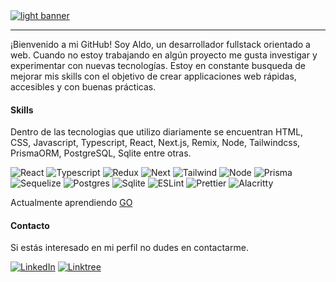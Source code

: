 <a href="https://github.com/roblesdotdev/www.roblesdotdev">
  <picture>
    <source
      alt="dark banner"
      srcset="https://user-images.githubusercontent.com/90198035/189511857-28819862-6eeb-419a-a0e8-05f6380ec516.jpg" 
      media="(prefers-color-scheme: dark)">
    <img 
      alt="light banner"
      src="https://user-images.githubusercontent.com/90198035/189512299-9a12bc0e-13df-42b1-b535-0002d0111b88.jpg">
  </picture>
</a>

---
¡Bienvenido a mi GitHub! Soy Aldo, un desarrollador fullstack orientado a web. Cuando no estoy trabajando en algún proyecto me gusta investigar y experimentar con nuevas tecnologías. Estoy en constante busqueda de mejorar mis skills con el objetivo de crear applicaciones web rápidas, accesibles y con buenas prácticas.

#### Skills 

Dentro de las tecnologias que utilizo diariamente se encuentran HTML, CSS, Javascript, Typescript, React, Next.js, Remix, Node, Tailwindcss, PrismaORM, PostgreSQL, Sqlite entre otras.

![React](https://img.shields.io/badge/React-20232A?style=for-the-badge&logo=react&logoColor=61DAFB)
![Typescript](https://img.shields.io/badge/TypeScript-007ACC?style=for-the-badge&logo=typescript&logoColor=white)
![Redux](https://img.shields.io/badge/Redux-593D88?style=for-the-badge&logo=redux&logoColor=white)
![Next](https://img.shields.io/badge/next.js-000000?style=for-the-badge&logo=nextdotjs&logoColor=white)
![Tailwind](https://img.shields.io/badge/Tailwind_CSS-38B2AC?style=for-the-badge&logo=tailwind-css&logoColor=white)
![Node](https://img.shields.io/badge/Node.js-339933?style=for-the-badge&logo=nodedotjs&logoColor=white)
![Prisma](https://img.shields.io/badge/Prisma-3982CE?style=for-the-badge&logo=Prisma&logoColor=white)
![Sequelize](https://img.shields.io/badge/Sequelize-52B0E7?style=for-the-badge&logo=Sequelize&logoColor=white)
![Postgres](https://img.shields.io/badge/PostgreSQL-316192?style=for-the-badge&logo=postgresql&logoColor=white)
![Sqlite](https://img.shields.io/badge/SQLite-07405E?style=for-the-badge&logo=sqlite&logoColor=white)
![ESLint](https://img.shields.io/badge/ESLint-4B3263?style=for-the-badge&logo=eslint&logoColor=white)
![Prettier](https://img.shields.io/badge/prettier-1A2C34?style=for-the-badge&logo=prettier&logoColor=F7BA3E)
![Alacritty](https://img.shields.io/badge/alacritty-F46D01?style=for-the-badge&logo=alacritty&logoColor=white)

Actualmente aprendiendo [GO](https://go.dev/)

#### Contacto

Si estás interesado en mi perfil no dudes en contactarme.

[![LinkedIn](https://img.shields.io/badge/linkedin-%230077B5.svg?style=for-the-badge&logo=linkedin&logoColor=white)](https://www.linkedin.com/in/robles-ra/)
[![Linktree](https://img.shields.io/badge/website-000000?style=for-the-badge&logo=About.me&logoColor=white)](https://roblesdotdev.fly.dev/)

<!--
#### Stats

[![Top Langs](https://github-readme-stats.vercel.app/api/top-langs/?username=roblesdotdev&langs_count=3&layout=compact&theme=dark)](https://github.com/anuraghazra/github-readme-stats)
-->
